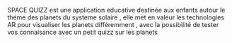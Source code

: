 SPACE QUIZZ est une application educative destinée aux enfants autour le théme  des planets du systeme solaire , 
elle met en valeur les technologies AR pour visualiser les planets différemment , 
avec la possibilité de tester vos connaisance avec un petit quizz sur les planets


